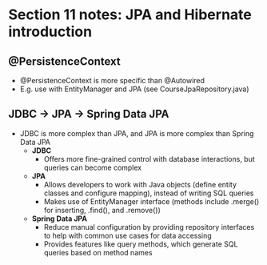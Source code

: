 # Section 11 notes: JPA and Hibernate introduction

## @PersistenceContext
- @PersistenceContext is more specific than @Autowired
- E.g. use with EntityManager and JPA (see CourseJpaRepository.java)

## JDBC -> JPA -> Spring Data JPA
- JDBC is more complex than JPA, and JPA is more complex than Spring Data JPA
  - **JDBC**
    - Offers more fine-grained control with database interactions, but queries can become complex
  - **JPA**
    - Allows developers to work with Java objects (define entity classes and configure mapping), instead of writing SQL queries
    - Makes use of EntityManager interface (methods include .merge() for inserting, .find(), and .remove())
  - **Spring Data JPA**
    - Reduce manual configuration by providing repository interfaces to help with common use cases for data accessing
    - Provides features like query methods, which generate SQL queries based on method names